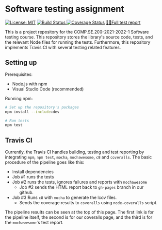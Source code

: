 # Software testing assignment

[![License: MIT](
  https://img.shields.io/badge/License-MIT-yellow.svg)](https://opensource.org/licenses/MIT)
[![Build Status](
  https://app.travis-ci.com/gitranes/COMP.SE.200-2021-2022-1.svg?branch=main)
  ](https://app.travis-ci.com/gitranes/COMP.SE.200-2021-2022-1)
[![Coverage Status](
  https://coveralls.io/repos/github/gitranes/COMP.SE.200-2021-2022-1/badge.svg?branch=main
  )](https://coveralls.io/github/gitranes/COMP.SE.200-2021-2022-1?branch=main)
[🧪📑Full test report](https://gitranes.github.io/COMP.SE.200-2021-2022-1/)


This is a project repository for the COMP.SE.200-2021-2022-1 Software testing
course. This repository stores the library's source code, tests, and the
relevant Node files for running the tests. Furthermore, this repository
implements Travis CI with several testing related features.

## Setting up

Prerequisites:
  - Node.js with npm
  - Visual Studio Code (recommended)

Running npm:
```bash
# Set up the repository's packages
npm install --include=dev

# Run tests
npm test
```

## Travis CI

Currently, the Travis CI handles building, testing and test reporting by
integrating `npm`, `npm test`, `mocha`, `mochawesome`, `c8` and `coveralls`.
The basic procedure of the pipeline goes like this:

 - Install dependencies
 - Job #1 runs the tests
 - Job #2 runs the tests, ignores failures and reports with `mochawesome`
   - Job #2 sends the HTML report back to `gh-pages` branch in our github.
 - Job #3 Runs `c8` with `mocha` to generate the lcov files.
   - Sends the coverage results to `coveralls` using `node-coveralls` script.

The pipeline results can be seen at the top of this page. The first link is
for the pipeline itself, the second is for our coveralls page, and the third
is for the `mochawesome`'s test report.
